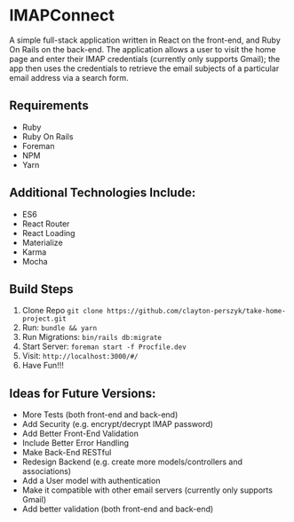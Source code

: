 # IMAPConnect

A simple full-stack application written in React on the front-end, and Ruby On Rails on the back-end. The application allows a user to visit the home page and enter their IMAP credentials (currently only supports Gmail); the app then uses the credentials to retrieve the email subjects of a particular email address via a search form.

## Requirements
* Ruby
* Ruby On Rails
* Foreman
* NPM
* Yarn

## Additional Technologies Include:
* ES6
* React Router
* React Loading
* Materialize
* Karma
* Mocha

## Build Steps

1. Clone Repo ```git clone https://github.com/clayton-perszyk/take-home-project.git```
2. Run: ```bundle && yarn```
3. Run Migrations: ```bin/rails db:migrate```
4. Start Server: ```foreman start -f Procfile.dev```
5. Visit: ```http://localhost:3000/#/```
6. Have Fun!!!


## Ideas for Future Versions:
* More Tests (both front-end and back-end)
* Add Security (e.g. encrypt/decrypt IMAP password)
* Add Better Front-End Validation
* Include Better Error Handling
* Make Back-End RESTful
* Redesign Backend (e.g. create more models/controllers and associations)
* Add a User model with authentication
* Make it compatible with other email servers (currently only supports Gmail)
* Add better validation (both front-end and back-end)
